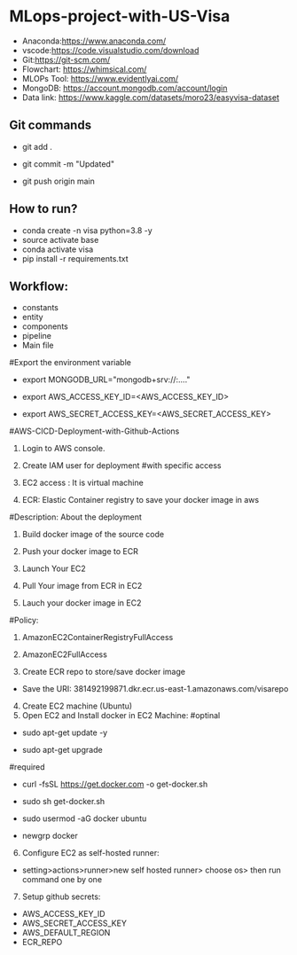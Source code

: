 # MLops-project-with-US-Visa
- Anaconda:https://www.anaconda.com/
- vscode:https://code.visualstudio.com/download
- Git:https://git-scm.com/
- Flowchart: https://whimsical.com/
- MLOPs Tool: https://www.evidentlyai.com/
- MongoDB: https://account.mongodb.com/account/login
- Data link: https://www.kaggle.com/datasets/moro23/easyvisa-dataset

## Git commands
- git add .

- git commit -m "Updated"

- git push origin main

## How to run?
- conda create -n visa python=3.8 -y
- source activate base
- conda activate visa
- pip install -r requirements.txt

## Workflow:
- constants
- entity
- components
- pipeline
- Main file



#Export the environment variable
- export MONGODB_URL="mongodb+srv://<username>:<password>...."

- export AWS_ACCESS_KEY_ID=<AWS_ACCESS_KEY_ID>

- export AWS_SECRET_ACCESS_KEY=<AWS_SECRET_ACCESS_KEY>

#AWS-CICD-Deployment-with-Github-Actions
1. Login to AWS console.
2. Create IAM user for deployment
#with specific access

1. EC2 access : It is virtual machine

2. ECR: Elastic Container registry to save your docker image in aws


#Description: About the deployment

1. Build docker image of the source code

2. Push your docker image to ECR

3. Launch Your EC2 

4. Pull Your image from ECR in EC2

5. Lauch your docker image in EC2

#Policy:

1. AmazonEC2ContainerRegistryFullAccess

2. AmazonEC2FullAccess
3. Create ECR repo to store/save docker image
- Save the URI: 381492199871.dkr.ecr.us-east-1.amazonaws.com/visarepo
4. Create EC2 machine (Ubuntu)
5. Open EC2 and Install docker in EC2 Machine:
#optinal

- sudo apt-get update -y

- sudo apt-get upgrade

#required

- curl -fsSL https://get.docker.com -o get-docker.sh

- sudo sh get-docker.sh

- sudo usermod -aG docker ubuntu

- newgrp docker

6. Configure EC2 as self-hosted runner:
- setting>actions>runner>new self hosted runner> choose os> then run command one by one

7. Setup github secrets:
- AWS_ACCESS_KEY_ID
- AWS_SECRET_ACCESS_KEY
- AWS_DEFAULT_REGION
- ECR_REPO
